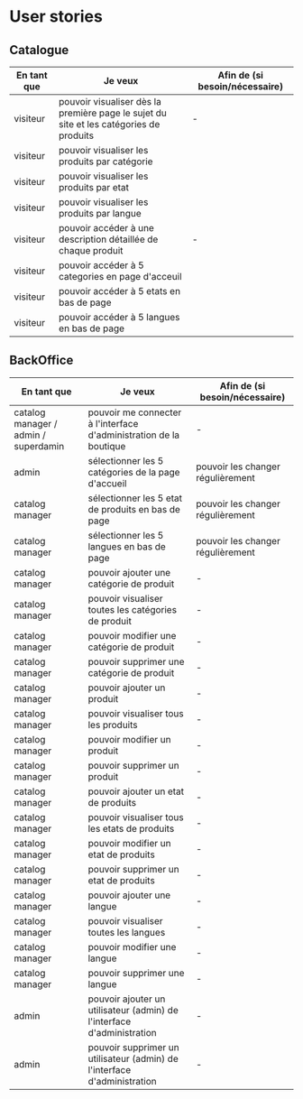 # User stories



## Catalogue

| En tant que | Je veux | Afin de (si besoin/nécessaire) |
|--|--|--|
| visiteur | pouvoir visualiser dès la première page le sujet du site et les catégories de produits | - |
| visiteur | pouvoir visualiser les produits par catégorie  |
| visiteur | pouvoir visualiser les produits par etat  |
| visiteur | pouvoir visualiser les produits par langue |
| visiteur | pouvoir accéder à une description détaillée de chaque produit | - |
| visiteur | pouvoir accéder à 5 categories en page d'acceuil |
| visiteur | pouvoir accéder à 5 etats en bas de page |
| visiteur | pouvoir accéder à 5 langues en bas de page |

## BackOffice

| En tant que | Je veux | Afin de (si besoin/nécessaire) |
|--|--|--|
| catalog manager / admin / superdamin | pouvoir me connecter à l'interface d'administration de la boutique | - |
| admin | sélectionner les 5 catégories de la page d'accueil | pouvoir les changer régulièrement |
| catalog manager | sélectionner les 5 etat de produits en bas de page | pouvoir les changer régulièrement |
| catalog manager | sélectionner les 5 langues en bas de page | pouvoir les changer régulièrement |
| catalog manager | pouvoir ajouter une catégorie de produit | - |
| catalog manager | pouvoir visualiser toutes les catégories de produit | - |
| catalog manager | pouvoir modifier une catégorie de produit | - |
| catalog manager | pouvoir supprimer une catégorie de produit | - |
| catalog manager | pouvoir ajouter un produit | - |
| catalog manager | pouvoir visualiser tous les produits | - |
| catalog manager | pouvoir modifier un produit | - |
| catalog manager | pouvoir supprimer un produit | - |
| catalog manager | pouvoir ajouter un etat de produits | - |
| catalog manager | pouvoir visualiser tous les etats de produits | - |
| catalog manager | pouvoir modifier un etat de produits | - |
| catalog manager | pouvoir supprimer un etat de produits | - |
| catalog manager | pouvoir ajouter une langue | - |
| catalog manager | pouvoir visualiser toutes les langues | - |
| catalog manager | pouvoir modifier une langue | - |
| catalog manager | pouvoir supprimer une langue | - |
| admin | pouvoir ajouter un utilisateur (admin) de l'interface d'administration | - |
| admin | pouvoir supprimer un utilisateur (admin) de l'interface d'administration | - |
